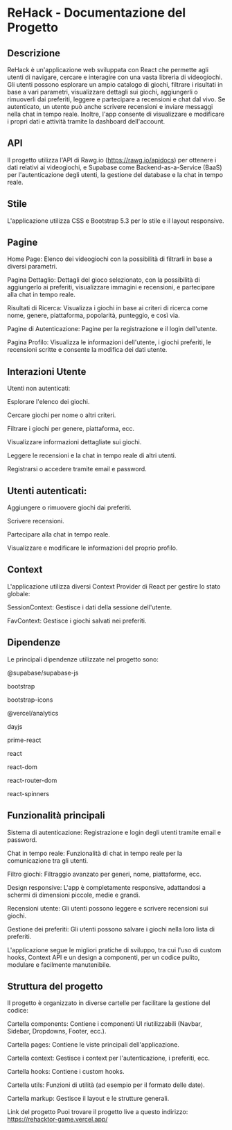 # ReHack - Documentazione del Progetto
## Descrizione
ReHack è un'applicazione web sviluppata con React che permette agli utenti di navigare, cercare e interagire con una vasta libreria di videogiochi. Gli utenti possono esplorare un ampio catalogo di giochi, filtrare i risultati in base a vari parametri, visualizzare dettagli sui giochi, aggiungerli o rimuoverli dai preferiti, leggere e partecipare a recensioni e chat dal vivo. Se autenticato, un utente può anche scrivere recensioni e inviare messaggi nella chat in tempo reale. Inoltre, l'app consente di visualizzare e modificare i propri dati e attività tramite la dashboard dell'account.

## API
Il progetto utilizza l'API di Rawg.io (https://rawg.io/apidocs) per ottenere i dati relativi ai videogiochi, e Supabase come Backend-as-a-Service (BaaS) per l'autenticazione degli utenti, la gestione del database e la chat in tempo reale.

## Stile
L'applicazione utilizza CSS e Bootstrap 5.3 per lo stile e il layout responsive.

## Pagine
Home Page: Elenco dei videogiochi con la possibilità di filtrarli in base a diversi parametri.

Pagina Dettaglio: Dettagli del gioco selezionato, con la possibilità di aggiungerlo ai preferiti, visualizzare immagini e recensioni, e partecipare alla chat in tempo reale.

Risultati di Ricerca: Visualizza i giochi in base ai criteri di ricerca come nome, genere, piattaforma, popolarità, punteggio, e così via.

Pagine di Autenticazione: Pagine per la registrazione e il login dell'utente.

Pagina Profilo: Visualizza le informazioni dell'utente, i giochi preferiti, le recensioni scritte e consente la modifica dei dati utente.

## Interazioni Utente
Utenti non autenticati:

Esplorare l'elenco dei giochi.

Cercare giochi per nome o altri criteri.

Filtrare i giochi per genere, piattaforma, ecc.

Visualizzare informazioni dettagliate sui giochi.

Leggere le recensioni e la chat in tempo reale di altri utenti.

Registrarsi o accedere tramite email e password.

## Utenti autenticati:

Aggiungere o rimuovere giochi dai preferiti.

Scrivere recensioni.

Partecipare alla chat in tempo reale.

Visualizzare e modificare le informazioni del proprio profilo.

## Context
L'applicazione utilizza diversi Context Provider di React per gestire lo stato globale:

SessionContext: Gestisce i dati della sessione dell'utente.

FavContext: Gestisce i giochi salvati nei preferiti.

## Dipendenze
Le principali dipendenze utilizzate nel progetto sono:

@supabase/supabase-js

bootstrap

bootstrap-icons

@vercel/analytics

dayjs

prime-react

react

react-dom

react-router-dom

react-spinners

## Funzionalità principali
Sistema di autenticazione: Registrazione e login degli utenti tramite email e password.

Chat in tempo reale: Funzionalità di chat in tempo reale per la comunicazione tra gli utenti.

Filtro giochi: Filtraggio avanzato per generi, nome, piattaforme, ecc.

Design responsive: L'app è completamente responsive, adattandosi a schermi di dimensioni piccole, medie e grandi.

Recensioni utente: Gli utenti possono leggere e scrivere recensioni sui giochi.

Gestione dei preferiti: Gli utenti possono salvare i giochi nella loro lista di preferiti.

L'applicazione segue le migliori pratiche di sviluppo, tra cui l'uso di custom hooks, Context API e un design a componenti, per un codice pulito, modulare e facilmente manutenibile.

## Struttura del progetto
Il progetto è organizzato in diverse cartelle per facilitare la gestione del codice:

Cartella components: Contiene i componenti UI riutilizzabili (Navbar, Sidebar, Dropdowns, Footer, ecc.).

Cartella pages: Contiene le viste principali dell'applicazione.

Cartella context: Gestisce i context per l'autenticazione, i preferiti, ecc.

Cartella hooks: Contiene i custom hooks.

Cartella utils: Funzioni di utilità (ad esempio per il formato delle date).

Cartella markup: Gestisce il layout e le strutture generali.

Link del progetto
Puoi trovare il progetto live a questo indirizzo: https://rehacktor-game.vercel.app/

